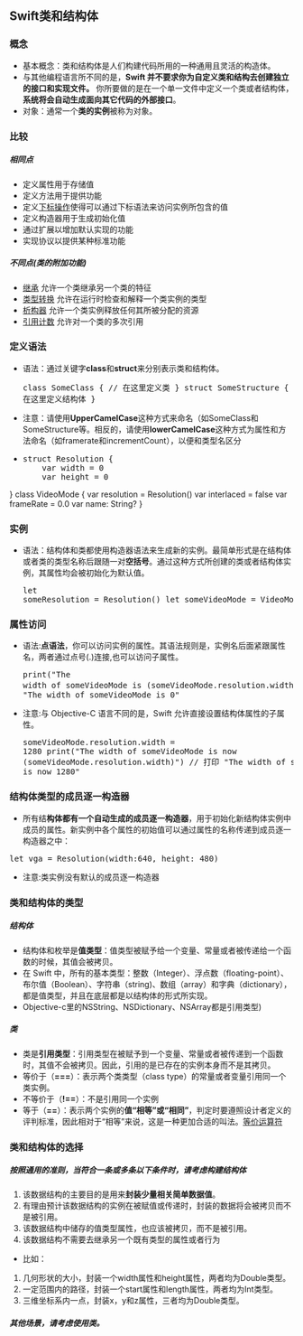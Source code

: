 ## Swift类和结构体
### 概念
* 基本概念：类和结构体是人们构建代码所用的一种通用且灵活的构造体。
* 与其他编程语言所不同的是，**Swift 并不要求你为自定义类和结构去创建独立的接口和实现文件。** 你所要做的是在一个单一文件中定义一个类或者结构体，**系统将会自动生成面向其它代码的外部接口**。
* 对象：通常一个**类的实例**被称为对象。

### 比较
##### 相同点
* 定义属性用于存储值
* 定义方法用于提供功能
* 定义[下标操作](https://github.com/liuxueming/lxm..github.io/blob/d57151d077e0c92d0bc33f6ae448f44ea8215519/Swift%20%E4%B8%8B%E6%A0%87%E8%AF%AD%E6%B3%95.md)使得可以通过下标语法来访问实例所包含的值
* 定义构造器用于生成初始化值
* 通过扩展以增加默认实现的功能
* 实现协议以提供某种标准功能

##### 不同点(类的附加功能)
* [继承](http://www.swift51.com/swift4.0/chapter2/13_Inheritance.html) 允许一个类继承另一个类的特征
* [类型转换](http://www.swift51.com/swift4.0/chapter2/19_Type_Casting.html) 允许在运行时检查和解释一个类实例的类型
*  [析构器](http://www.swift51.com/swift4.0/chapter2/15_Deinitialization.html) 允许一个类实例释放任何其所被分配的资源
* [引用计数](http://www.swift51.com/swift4.0/chapter2/16_Automatic_Reference_Counting.html) 允许对一个类的多次引用

### 定义语法
* 语法：通过关键字**class**和**struct**来分别表示类和结构体。<pre> class SomeClass {
    // 在这里定义类
}
struct SomeStructure {
    // 在这里定义结构体
}</pre>
* 注意：请使用**UpperCamelCase**这种方式来命名（如SomeClass和SomeStructure等。相反的，请使用**lowerCamelCase**这种方式为属性和方法命名（如framerate和incrementCount），以便和类型名区分

* <pre>struct Resolution {
      var width = 0
      var height = 0
}
class VideoMode {
	  var resolution = Resolution()
      var interlaced = false
      var frameRate = 0.0
      var name: String?
}</pre>

### 实例
* 语法：结构体和类都使用构造器语法来生成新的实例。最简单形式是在结构体或者类的类型名称后跟随一对**空括号**。通过这种方式所创建的类或者结构体实例，其属性均会被初始化为默认值。<pre>let someResolution = Resolution()
let someVideoMode = VideoMode()</pre>

### 属性访问
* 语法:**点语法**，你可以访问实例的属性。其语法规则是，实例名后面紧跟属性名，两者通过点号(.)连接,也可以访问子属性。<pre>print("The width of someVideoMode is \(someVideoMode.resolution.width)")
// 打印 "The width of someVideoMode is 0"</pre>
* 注意:与 Objective-C 语言不同的是，Swift 允许直接设置结构体属性的子属性。<pre>someVideoMode.resolution.width = 1280
print("The width of someVideoMode is now \(someVideoMode.resolution.width)")
// 打印 "The width of someVideoMode is now 1280"</pre>

### 结构体类型的成员逐一构造器
* 所有结**构体都有一个自动生成的成员逐一构造器**，用于初始化新结构体实例中成员的属性。新实例中各个属性的初始值可以通过属性的名称传递到成员逐一构造器之中：
<pre>let vga = Resolution(width:640, height: 480)
</pre>
* 注意:类实例没有默认的成员逐一构造器

### 类和结构体的类型
#####  结构体
 * 结构体和枚举是**值类型**：值类型被赋予给一个变量、常量或者被传递给一个函数的时候，其值会被拷贝。
 * 在 Swift 中，所有的基本类型：整数（Integer）、浮点数（floating-point）、布尔值（Boolean）、字符串（string)、数组（array）和字典（dictionary），都是值类型，并且在底层都是以结构体的形式所实现。
 * Objective-c里的NSString、NSDictionary、NSArray都是引用类型)
 
#####  类

 * 类是**引用类型**：引用类型在被赋予到一个变量、常量或者被传递到一个函数时，其值不会被拷贝。因此，引用的是已存在的实例本身而不是其拷贝。
 *  等价于（**===**）：表示两个类类型（class type）的常量或者变量引用同一个类实例。
 *  不等价于（**!==**）：不是引用同一个实例
 *  等于（**==**）：表示两个实例的**值“相等”或“相同”**，判定时要遵照设计者定义的评判标准，因此相对于“相等”来说，这是一种更加合适的叫法。[等价运算符](http://www.swift51.com/swift4.0/chapter2/25_Advanced_Operators.html#equivalence_operators) 

### 类和结构体的选择
##### 按照通用的准则，当符合一条或多条以下条件时，请考虑构建结构体
1.  该数据结构的主要目的是用来**封装少量相关简单数据值**。
2. 有理由预计该数据结构的实例在被赋值或传递时，封装的数据将会被拷贝而不是被引用。
3. 该数据结构中储存的值类型属性，也应该被拷贝，而不是被引用。
4. 该数据结构不需要去继承另一个既有类型的属性或者行为

* 比如：
 1. 几何形状的大小，封装一个width属性和height属性，两者均为Double类型。
 2. 一定范围内的路径，封装一个start属性和length属性，两者均为Int类型。
 3. 三维坐标系内一点，封装x，y和z属性，三者均为Double类型。

##### 其他场景，请考虑使用类。

